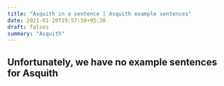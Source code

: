 ```yaml
---
title: "Asquith in a sentence | Asquith example sentences"
date: 2021-01-20T19:57:50+05:30
draft: falses
summary: "Asquith"
---
```

## Unfortunately, we have no example sentences for Asquith                 

